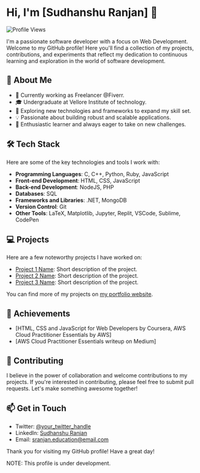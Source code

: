 # Hi, I'm [Sudhanshu Ranjan] 👋

![Profile Views](https://komarev.com/ghpvc/?username=sranjan-git&color=green)


I'm a passionate software developer with a focus on Web Development. Welcome to my GitHub profile! Here you'll find a collection of my projects, contributions, and experiments that reflect my dedication to continuous learning and exploration in the world of software development. 

## 🚀 About Me

- 💼 Currently working as Freelancer @Fiverr.
- 🎓 Undergraduate at Vellore Institute of technology.
- 🔭 Exploring new technologies and frameworks to expand my skill set.
- 💡 Passionate about building robust and scalable applications.
- 🌱 Enthusiastic learner and always eager to take on new challenges.

## 🛠️ Tech Stack

Here are some of the key technologies and tools I work with:

- **Programming Languages**: C, C++, Python, Ruby, JavaScript
- **Front-end Development**: HTML, CSS, JavaScript
- **Back-end Development**: NodeJS, PHP
- **Databases**: SQL
- **Frameworks and Libraries**: .NET, MongoDB
- **Version Control**: Git
- **Other Tools**: LaTeX, Matplotlib, Jupyter, Replit, VSCode, Sublime, CodePen

## 💻 Projects

Here are a few noteworthy projects I have worked on:

- [Project 1 Name](link-to-project-1): Short description of the project.
- [Project 2 Name](link-to-project-2): Short description of the project.
- [Project 3 Name](link-to-project-3): Short description of the project.

You can find more of my projects on [my portfolio website](link-to-portfolio-website).

## 🌟 Achievements

- [HTML, CSS and JavaScript for Web Developers by Coursera, AWS Cloud Practitioner Essentials by AWS]
- [AWS Cloud Practitioner Essentials writeup on Medium]

## 🤝 Contributing

I believe in the power of collaboration and welcome contributions to my projects. If you're interested in contributing, please feel free to submit pull requests. Let's make something awesome together!

## 📫 Get in Touch

- Twitter: [@your_twitter_handle](https://twitter.com/your_twitter_handle)
- LinkedIn: [Sudhanshu Ranjan](https://www.linkedin.com/in/sudhanshu-ranjan-7a3305216/)
- Email: sranjan.education@email.com

Thank you for visiting my GitHub profile! Have a great day!

NOTE: This profile is under development.
